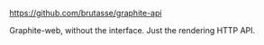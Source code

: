 https://github.com/brutasse/graphite-api

Graphite-web, without the interface. Just the rendering HTTP API.
